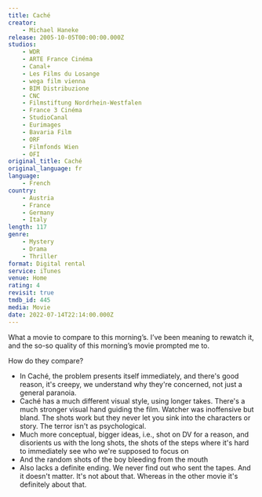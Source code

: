 ```yaml
---
title: Caché
creator:
    - Michael Haneke
release: 2005-10-05T00:00:00.000Z
studios:
    - WDR
    - ARTE France Cinéma
    - Canal+
    - Les Films du Losange
    - wega film vienna
    - BIM Distribuzione
    - CNC
    - Filmstiftung Nordrhein-Westfalen
    - France 3 Cinéma
    - StudioCanal
    - Eurimages
    - Bavaria Film
    - ORF
    - Filmfonds Wien
    - OFI
original_title: Caché
original_language: fr
language:
    - French
country:
    - Austria
    - France
    - Germany
    - Italy
length: 117
genre:
    - Mystery
    - Drama
    - Thriller
format: Digital rental
service: iTunes
venue: Home
rating: 4
revisit: true
tmdb_id: 445
media: Movie
date: 2022-07-14T22:14:00.000Z
---
```


What a movie to compare to this morning’s. I’ve been meaning to rewatch it, and the so-so quality of this morning’s movie prompted me to.

How do they compare?

-   In Caché, the problem presents itself immediately, and there's good reason, it's creepy, we understand why they're concerned, not just a general paranoia.
-   Caché has a much different visual style, using longer takes. There's a much stronger visual hand guiding the film. Watcher was inoffensive but bland. The shots work but they never let you sink into the characters or story. The terror isn't as psychological.
-   Much more conceptual, bigger ideas, i.e., shot on DV for a reason, and disorients us with the long shots, the shots of the steps where it's hard to immediately see who we're supposed to focus on
-   And the random shots of the boy bleeding from the mouth
-   Also lacks a definite ending. We never find out who sent the tapes. And it doesn't matter. It's not about that. Whereas in the other movie it's definitely about that.
